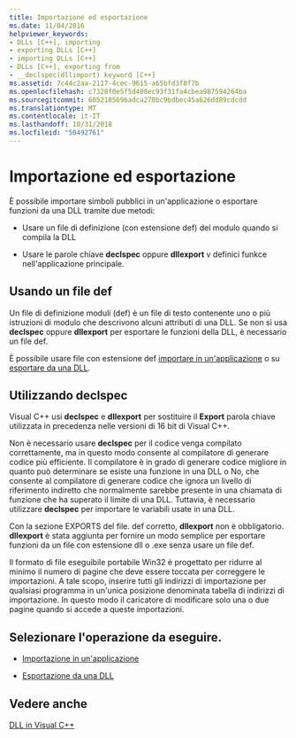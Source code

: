 ```yaml
---
title: Importazione ed esportazione
ms.date: 11/04/2016
helpviewer_keywords:
- DLLs [C++], importing
- exporting DLLs [C++]
- importing DLLs [C++]
- DLLs [C++], exporting from
- __declspec(dllimport) keyword [C++]
ms.assetid: 7c44c2aa-2117-4cec-9615-a65bfd3f8f7b
ms.openlocfilehash: c7328f0e5f5d408ec93f31fa4cbea987594264ba
ms.sourcegitcommit: 6052185696adca270bc9bdbec45a626dd89cdcdd
ms.translationtype: MT
ms.contentlocale: it-IT
ms.lasthandoff: 10/31/2018
ms.locfileid: "50492761"
---
```

# <a name="importing-and-exporting"></a>Importazione ed esportazione

È possibile importare simboli pubblici in un'applicazione o esportare funzioni da una DLL tramite due metodi:

- Usare un file di definizione (con estensione def) del modulo quando si compila la DLL

- Usare le parole chiave **declspec** oppure **dllexport** v definici funkce nell'applicazione principale.

## <a name="using-a-def-file"></a>Usando un file def

Un file di definizione moduli (def) è un file di testo contenente uno o più istruzioni di modulo che descrivono alcuni attributi di una DLL. Se non si usa **declspec** oppure **dllexport** per esportare le funzioni della DLL, è necessario un file def.

È possibile usare file con estensione def [importare in un'applicazione](../build/importing-using-def-files.md) o su [esportare da una DLL](../build/exporting-from-a-dll-using-def-files.md).

## <a name="using-declspec"></a>Utilizzando declspec

Visual C++ usi **declspec** e **dllexport** per sostituire il **Export** parola chiave utilizzata in precedenza nelle versioni di 16 bit di Visual C++.

Non è necessario usare **declspec** per il codice venga compilato correttamente, ma in questo modo consente al compilatore di generare codice più efficiente. Il compilatore è in grado di generare codice migliore in quanto può determinare se esiste una funzione in una DLL o No, che consente al compilatore di generare codice che ignora un livello di riferimento indiretto che normalmente sarebbe presente in una chiamata di funzione che ha superato il limite di una DLL. Tuttavia, è necessario utilizzare **declspec** per importare le variabili usate in una DLL.

Con la sezione EXPORTS del file. def corretto, **dllexport** non è obbligatorio. **dllexport** è stata aggiunta per fornire un modo semplice per esportare funzioni da un file con estensione dll o .exe senza usare un file def.

Il formato di file eseguibile portabile Win32 è progettato per ridurre al minimo il numero di pagine che deve essere toccata per correggere le importazioni. A tale scopo, inserire tutti gli indirizzi di importazione per qualsiasi programma in un'unica posizione denominata tabella di indirizzi di importazione. In questo modo il caricatore di modificare solo una o due pagine quando si accede a queste importazioni.

## <a name="what-do-you-want-to-do"></a>Selezionare l'operazione da eseguire.

- [Importazione in un'applicazione](../build/importing-into-an-application-using-declspec-dllimport.md)

- [Esportazione da una DLL](../build/exporting-from-a-dll.md)

## <a name="see-also"></a>Vedere anche

[DLL in Visual C++](../build/dlls-in-visual-cpp.md)